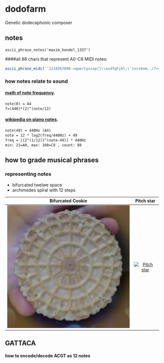 # dodofarm
Genetic dodecaphonic composer

## notes
    ascii_phrase_notes('maxim_kondel_1337')

####all 88 chars that represent A0-C8 MIDI notes:
```javascript
ascii_phrase_midi('`1234567890-=qwertyuiop[]\\asdfghjkl;\'zxcvbnm,./?><MNBVCXZASDFGHJKLPOIUYTREWQ{}|:~@^*()_+')
```

### how notes relate to sound
#### [math of note frequency](http://www.intmath.com/trigonometric-graphs/music.php).
    note(0) = A4
    f=(440)*(2)^(note/12)

#### [wikipedia on piano notes](http://en.wikipedia.org/wiki/Piano_key_frequencies).
    note(49) = 440Hz (A4)
    note = 12 * log2(freq/440Hz) + 49
    freq = [{2^(1/12)}^(note-49)] * 440Hz
    min: 21=A0, max: 108=C8 , count: 88

## how to grade musical phrases
### representing notes
- bifurcated twelwe space
- archimedes spiral with 12 steps

Bifurcated Cookie|Pitch star
:-:|:-:
[![Bifurcated Cookie](dodofarm/img/bifurcated-cookie.jpg)](http://en.wikipedia.org/wiki/File:Diletsky_circle.jpg)  |  [![Pitch star](http://upload.wikimedia.org/wikipedia/commons/6/6f/Pitch_class_space_star.svg)](http://upload.wikimedia.org/wikipedia/commons/3/33/Circle_of_fifths_deluxe_4.svg)

## GATTACA
#### how to encode/decode ACGT as 12 notes